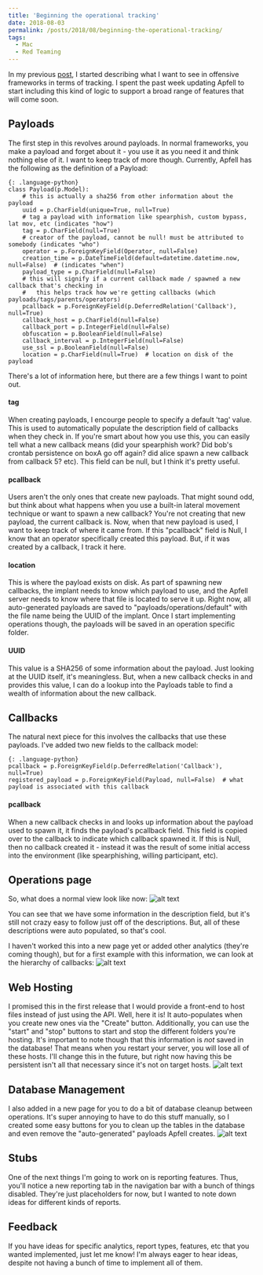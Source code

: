 ```yaml
---
title: 'Beginning the operational tracking'
date: 2018-08-03
permalink: /posts/2018/08/beginning-the-operational-tracking/
tags:
  - Mac
  - Red Teaming
---
```

In my previous [post](https://its-a-feature.github.io/posts/2018/07/current-frameworks-and-apfell/), I started describing what I want to see in offensive frameworks in terms of tracking. I spent the past week updating Apfell to start including this kind of logic to support a broad range of features that will come soon.

## Payloads
The first step in this revolves around payloads. In normal frameworks, you make a payload and forget about it - you use it as you need it and think nothing else of it. I want to keep track of more though. Currently, Apfell has the following as the definition of a Payload:
~~~
{: .language-python}
class Payload(p.Model):
    # this is actually a sha256 from other information about the payload
    uuid = p.CharField(unique=True, null=True)
    # tag a payload with information like spearphish, custom bypass, lat mov, etc (indicates "how")
    tag = p.CharField(null=True)
    # creator of the payload, cannot be null! must be attributed to somebody (indicates "who")
    operator = p.ForeignKeyField(Operator, null=False)
    creation_time = p.DateTimeField(default=datetime.datetime.now, null=False)  # (indicates "when")
    payload_type = p.CharField(null=False)
    # this will signify if a current callback made / spawned a new callback that's checking in
    #   this helps track how we're getting callbacks (which payloads/tags/parents/operators)
    pcallback = p.ForeignKeyField(p.DeferredRelation('Callback'), null=True)
    callback_host = p.CharField(null=False)
    callback_port = p.IntegerField(null=False)
    obfuscation = p.BooleanField(null=False)
    callback_interval = p.IntegerField(null=False)
    use_ssl = p.BooleanField(null=False)
    location = p.CharField(null=True)  # location on disk of the payload
~~~
There's a lot of information here, but there are a few things I want to point out.
#### tag
When creating payloads, I encourge people to specify a default 'tag' value. This is used to automatically populate the description field of callbacks when they check in. If you're smart about how you use this, you can easily tell what a new callback means (did your spearphish work? Did bob's crontab persistence on boxA go off again? did alice spawn a new callback from callback 5? etc).
This field can be null, but I think it's pretty useful.
#### pcallback
Users aren't the only ones that create new payloads. That might sound odd, but think about what happens when you use a built-in lateral movement technique or want to spawn a new callback? You're not creating that new payload, the current callback is. 
Now, when that new payload is used, I want to keep track of where it came from. If this "pcallback" field is Null, I know that an operator specifically created this payload. But, if it was created by a callback, I track it here.
#### location
This is where the payload exists on disk. As part of spawning new callbacks, the implant needs to know which payload to use, and the Apfell server needs to know where that file is located to serve it up. Right now, all auto-generated payloads are saved to "payloads/operations/default" with the file name being the UUID of the implant.
Once I start implementing operations though, the payloads will be saved in an operation specific folder.
#### UUID
This value is a SHA256 of some information about the payload. Just looking at the UUID itself, it's meaningless. But, when a new callback checks in and provides this value, I can do a lookup into the Payloads table to find a wealth of information about the new callback.

## Callbacks
The natural next piece for this involves the callbacks that use these payloads. I've added two new fields to the callback model:
~~~
{: .language-python}
pcallback = p.ForeignKeyField(p.DeferredRelation('Callback'), null=True)
registered_payload = p.ForeignKeyField(Payload, null=False)  # what payload is associated with this callback
~~~
#### pcallback
When a new callback checks in and looks up information about the payload used to spawn it, it finds the payload's pcallback field. This field is copied over to the callback to indicate which callback spawned it. If this is Null, then no callback created it - instead it was the result of some initial access into the environment (like spearphishing, willing participant, etc).

## Operations page
So, what does a normal view look like now:
![alt text][new_callback_view]

You can see that we have some information in the description field, but it's still not crazy easy to follow just off of the descriptions.
But, all of these descriptions were auto populated, so that's cool.

I haven't worked this into a new page yet or added other analytics (they're coming though), but for a first example with this information, we can look at the hierarchy of callbacks:
![alt text][base_analytic_api]

## Web Hosting
I promised this in the first release that I would provide a front-end to host files instead of just using the API. Well, here it is! It auto-populates when you create new ones via the "Create" button. Additionally, you can use the "start" and "stop" buttons to start and stop the different folders you're hosting. It's important to note though that this information is *not* saved in the database!
That means when you restart your server, you will lose all of these hosts. I'll change this in the future, but right now having this be persistent isn't all that necessary since it's not on target hosts.
![alt text][web_hosting]

## Database Management
I also added in a new page for you to do a bit of database cleanup between operations. It's super annoying to have to do this stuff manually, so I created some easy buttons for you to clean up the tables in the database and even remove the "auto-generated" payloads Apfell creates.
![alt text][database_management]

## Stubs
One of the next things I'm going to work on is reporting features. Thus, you'll notice a new reporting tab in the navigation bar with a bunch of things disabled. They're just placeholders for now, but I wanted to note down ideas for different kinds of reports.

## Feedback
If you have ideas for specific analytics, report types, features, etc that you wanted implemented, just let me know! I'm always eager to hear ideas, despite not having a bunch of time to implement all of them.

[base_analytic_api]: https://github.com/its-a-feature/its-a-feature.github.io/raw/master/images/base_analytic_api.JPG "Base Analytic Tree"
[database_management]: https://github.com/its-a-feature/its-a-feature.github.io/raw/master/images/database_management.JPG "Apfell database management page"
[new_callback_view]: https://github.com/its-a-feature/its-a-feature.github.io/raw/master/images/new_callback_view.JPG "Apfell operations callback page"
[web_hosting]: https://github.com/its-a-feature/its-a-feature.github.io/raw/master/images/web_hosting.JPG "Apfell Web Hosting"

